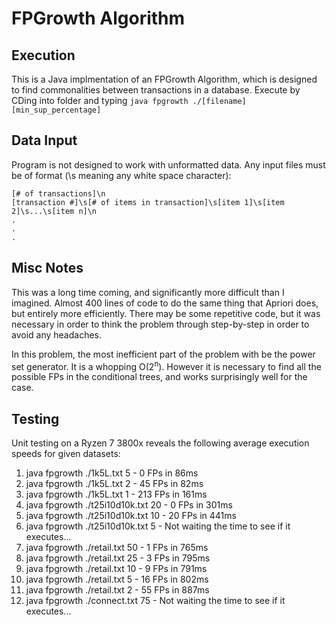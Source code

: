 # FPGrowth Algorithm

## Execution
This is a Java implmentation of an FPGrowth Algorithm, which is designed to find commonalities between transactions in a database.
Execute by CDing into folder and typing `java fpgrowth ./[filename] [min_sup_percentage]`

## Data Input
Program is not designed to work with unformatted data. Any input files must be of format (\s meaning any white space character):
```
[# of transactions]\n
[transaction #]\s[# of items in transaction]\s[item 1]\s[item 2]\s...\s[item n]\n
.
.
.
```

## Misc Notes
This was a long time coming, and significantly more difficult than I imagined. Almost 400 lines of code to do the same thing that Apriori does, but entirely more efficiently. There may be some repetitive code, but it was necessary in order to think the problem through step-by-step in order to avoid any headaches.

In this problem, the most inefficient part of the problem with be the power set generator. It is a whopping O(2<sup>n</sup>). However it is necessary to find all the possible FPs in the conditional trees, and works surprisingly well for the case.


## Testing
Unit testing on a Ryzen 7 3800x reveals the following average execution speeds for given datasets:

1. java fpgrowth ./1k5L.txt 5 - 0 FPs in 86ms
2. java fpgrowth ./1k5L.txt 2 - 45 FPs in 82ms
3. java fpgrowth ./1k5L.txt 1 - 213 FPs in 161ms
4. java fpgrowth ./t25i10d10k.txt 20 - 0 FPs in 301ms
5. java fpgrowth ./t25i10d10k.txt 10 - 20 FPs in 441ms
6. java fpgrowth ./t25i10d10k.txt 5 - Not waiting the time to see if it executes...
7. java fpgrowth ./retail.txt 50 - 1 FPs in 765ms
8. java fpgrowth ./retail.txt 25 - 3 FPs in 795ms
9. java fpgrowth ./retail.txt 10 - 9 FPs in 791ms
10. java fpgrowth ./retail.txt 5 - 16 FPs in 802ms
11. java fpgrowth ./retail.txt 2 - 55 FPs in 887ms
12. java fpgrowth ./connect.txt 75 - Not waiting the time to see if it executes...